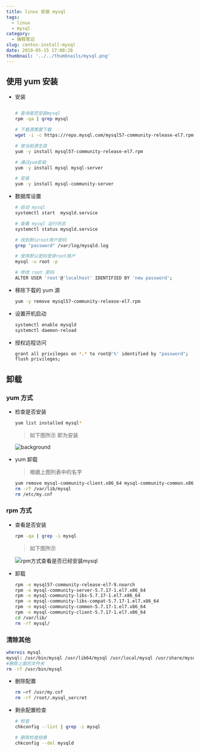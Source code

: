 ```yaml
---
title: linux 安装 mysql
tags:
  - linux
  - mysql
category:
  - 编程笔记
slug: centos-install-mysql
date: 2019-05-15 17:00:28
thumbnail: '../../thumbnails/mysql.png'
---
```


## 使用 yum 安装

- 安装

  ```bash

  # 查询是否安装mysql
  rpm -qa | grep mysql

  # 下载源需要下载
  wget -i -c https://repo.mysql.com/mysql57-community-release-el7.rpm

  # 使当前源生效
  yum -y install mysql57-community-release-el7.rpm

  # 通过yum安装
  yum -y install mysql mysql-server

  # 安装
  yum -y install mysql-community-server

  ```

- 数据库设置

  ```bash
  # 启动 mysql
  systemctl start  mysqld.service

  # 查看 mysql 运行状态
  systemctl status mysqld.service

  # 找到默认root用户密码
  grep "password" /var/log/mysqld.log

  # 使用默认密码登录root用户
  mysql -u root -p

  # 修改 root 密码
  ALTER USER 'root'@'localhost' IDENTIFIED BY 'new password';
  ```

- 移除下载的 yum 源

  ```bash
  yum -y remove mysql57-community-release-el7.rpm
  ```

- 设置开机启动

  ```bash
  systemctl enable mysqld
  systemctl daemon-reload
  ```

- 授权远程访问

  ```bash
  grant all privileges on *.* to root@'%' identified by "password";
  flush privileges;
  ```

## 卸载

### yum 方式

- 检查是否安装

  ```bash
  yum list installed mysql*
  ```

  > 如下图所示 即为安装

  ![background](https://cdn.clearlywind.com/blog-images/images/yum-list-installed-mysql.png)

- yum 卸载

  > 根据上图列表中的名字

  ```bash
  yum remove mysql-community-client.x86_64 mysql-community-common.x86_64 ...
  rm -rf /var/lib/mysql
  rm /etc/my.cnf
  ```

### rpm 方式

- 查看是否安装

  ```bash
  rpm -qa | grep -i mysql
  ```

  > 如下图所示

  ![rpm方式查看是否已经安装mysql](https://cdn.clearlywind.com/blog-images/images/rpm-qa-grep-i-mysql.png)

- 卸载

  ```bash
  rpm -e mysql57-community-release-el7-9.noarch
  rpm -e mysql-community-server-5.7.17-1.el7.x86_64
  rpm -e mysql-community-libs-5.7.17-1.el7.x86_64
  rpm -e mysql-community-libs-compat-5.7.17-1.el7.x86_64
  rpm -e mysql-community-common-5.7.17-1.el7.x86_64
  rpm -e mysql-community-client-5.7.17-1.el7.x86_64
  cd /var/lib/
  rm -rf mysql/
  ```

### 清除其他

```bash
whereis mysql
mysql: /usr/bin/mysql /usr/lib64/mysql /usr/local/mysql /usr/share/mysql /usr/share/man/man1/mysql.1.gz
#删除上面的文件夹
rm -rf /usr/bin/mysql
```

- 删除配置

  ```bash
  rm –rf /usr/my.cnf
  rm -rf /root/.mysql_sercret
  ```

- 剩余配置检查

  ```bash
  # 检查
  chkconfig --list | grep -i mysql

  # 删除检查结果
  chkconfig --del mysqld
  ```
